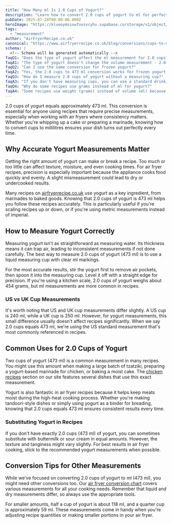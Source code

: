 ```yaml
---
title: "How Many ml Is 2.0 Cups of Yogurt?"
description: "Learn how to convert 2.0 cups of yogurt to ml for perfect baking and cooking every time. Get accurate measurements in seconds!"
pubDate: 2025-07-28T00:00:00.000Z
heroImage: "https://klueoymssxwfnxsvcyhv.supabase.co/storage/v1/object/public/Shmucket/how-many-ml-is-2-cups-yogurt.webp"
tags:
  - "measurement"
author: "AirFryerRecipe.co.uk"
canonical: "https://www.airfryerrecipe.co.uk/blog/conversions/cups-to-ml/how-many-ml-is-2-cups-yogurt"
schema: |
  <!-- Schema will be generated automatically -->
faqQ1: "Does the type of yogurt affect the ml measurement for 2.0 cups?"
faqA1: "The type of yogurt doesn't change the volume measurement - 2.0 cups will always be approximately 473 ml regardless of whether it's Greek, natural, or flavored yogurt. However, thicker yogurts like Greek yogurt may pack differently in the cup, so it's best to stir them first for accurate measuring."
faqQ2: "Can I use the same conversion for frozen yogurt?"
faqA2: "Yes, the 2.0 cups to 473 ml conversion works for frozen yogurt too. However, remember that frozen yogurt expands when frozen, so if your recipe calls for thawed frozen yogurt, measure it after thawing for accuracy. Check out our <a href=https://www.airfryerrecipe.co.uk/recipe-category/dessert>dessert recipes</a> for frozen yogurt ideas."
faqQ3: "How do I measure 2.0 cups of yogurt without a measuring cup?"
faqA3: "If you don't have measuring cups, you can use a standard drinking glass which typically holds about 240 ml. Two glasses would give you roughly 480 ml, which is close enough to 473 ml for most recipes. Alternatively, use a kitchen scale - 2.0 cups of yogurt weighs approximately 454 grams."
faqQ4: "Why do some recipes use grams instead of ml for yogurt?"
faqA4: "Some recipes use weight (grams) instead of volume (ml) because it's more precise, especially for baking. While 2.0 cups is about 473 ml, it's also approximately 454 grams. Weight measurements eliminate variables like how tightly packed the yogurt is in the cup. For air fryer recipes, either method works fine."
---
```

<p>2.0 cups of yogurt equals approximately 473 ml. This conversion is essential for anyone using recipes that require precise measurements, especially when working with air fryers where consistency matters. Whether you're whipping up a cake or preparing a marinade, knowing how to convert cups to millilitres ensures your dish turns out perfectly every time.</p>

<h2>Why Accurate Yogurt Measurements Matter</h2>
<p>Getting the right amount of yogurt can make or break a recipe. Too much or too little can affect texture, moisture, and even cooking times. For air fryer recipes, precision is especially important because the appliance cooks food quickly and evenly. A slight mismeasurement could lead to dry or undercooked results.</p>
<p>Many recipes on <a href=https://www.airfryerrecipe.co.uk/recipes>airfryerrecipe.co.uk</a> use yogurt as a key ingredient, from marinades to baked goods. Knowing that 2.0 cups of yogurt is 473 ml helps you follow these recipes accurately. This is particularly useful if you're scaling recipes up or down, or if you're using metric measurements instead of imperial.</p>

<h2>How to Measure Yogurt Correctly</h2>
<p>Measuring yogurt isn't as straightforward as measuring water. Its thickness means it can trap air, leading to inconsistent measurements if not done carefully. The best way to measure 2.0 cups of yogurt (473 ml) is to use a liquid measuring cup with clear ml markings.</p>
<p>For the most accurate results, stir the yogurt first to remove air pockets, then spoon it into the measuring cup. Level it off with a straight edge for precision. If you're using a kitchen scale, 2.0 cups of yogurt weighs about 454 grams, but ml measurements are more common in recipes.</p>

<h3>US vs UK Cup Measurements</h3>
<p>It's worth noting that US and UK cup measurements differ slightly. A US cup is 240 ml, while a UK cup is 250 ml. However, for yogurt measurements, this small difference usually doesn't affect recipes significantly. When we say 2.0 cups equals 473 ml, we're using the US standard measurement that's most commonly referenced in recipes.</p>

<h2>Common Uses for 2.0 Cups of Yogurt</h2>
<p>Two cups of yogurt (473 ml) is a common measurement in many recipes. You might use this amount when making a large batch of tzatziki, preparing a yogurt-based marinade for chicken, or baking a moist cake. The <a href=https://www.airfryerrecipe.co.uk/recipe-category/chicken>chicken recipes</a> section on our site features several dishes that use this exact measurement.</p>
<p>Yogurt is also fantastic in air fryer recipes because it helps keep meats moist during the high-heat cooking process. Whether you're making tandoori-style dishes or simply using yogurt as a binder for breading, knowing that 2.0 cups equals 473 ml ensures consistent results every time.</p>

<h3>Substituting Yogurt in Recipes</h3>
<p>If you don't have exactly 2.0 cups (473 ml) of yogurt, you can sometimes substitute with buttermilk or sour cream in equal amounts. However, the texture and tanginess might vary slightly. For best results in air fryer cooking, stick to the recommended yogurt measurements when possible.</p>

<h2>Conversion Tips for Other Measurements</h2>
<p>While we've focused on converting 2.0 cups of yogurt to ml (473 ml), you might need other conversions too. Our <a href=https://www.airfryerrecipe.co.uk/air-fryer-conversion-chart>air fryer conversion chart</a> covers various measurements for all your cooking needs. Remember that liquid and dry measurements differ, so always use the appropriate tools.</p>
<p>For smaller amounts, half a cup of yogurt is about 118 ml, and a quarter cup is approximately 59 ml. These measurements come in handy when you're adjusting recipe quantities or making smaller portions in your air fryer.</p>
